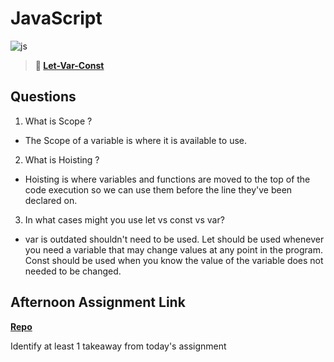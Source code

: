 # JavaScript

![js](https://bcw.blob.core.windows.net/public/img/courses/js.gif)

> **📖 [Let-Var-Const](https://codeworksacademy.com/fs-student-guide/resources/wk2/01-Let-Var-Const)**

## Questions

1. What is Scope ?
 - The Scope of a variable is where it is available to use.
2. What is Hoisting ?
 - Hoisting is where variables and functions are moved to the top of the code execution so we can use them before the line they've been declared on.
3. In what cases might you use let vs const vs var?
 - var is outdated shouldn't need to be used. Let should be used whenever you need a variable that may change values at any point in the program. Const should be used when you know the value of the variable does not needed to be changed.
## Afternoon Assignment Link

**[Repo](https://github.com/Ryan-Thrall/scoreboard)**

Identify at least 1 takeaway from today's assignment
